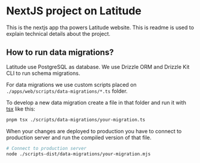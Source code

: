 # NextJS project on Latitude

This is the nextjs app tha powers Latitude website. This is readme is used to
explain technical details about the project.

## How to run data migrations?

Latitude use PostgreSQL as database. We use Drizzle ORM and Drizzle Kit CLI to
run schema migrations.

For data migrations we use custom scripts placed on
`./apps/web/scripts/data-migrations/*.ts` folder.

To develop a new data migration create a file in that folder and run it with
[tsx](https://tsx.is/) like this:

```bash
pnpm tsx ./scripts/data-migrations/your-migration.ts
```

When your changes are deployed to production you have to connect to production
server and run the compiled version of that file.

```bash
# Connect to production server
node ./scripts-dist/data-migrations/your-migration.mjs
```
